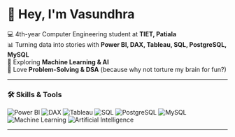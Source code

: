 # 👋 Hey, I'm Vasundhra  

💻 4th-year Computer Engineering student at **TIET, Patiala**  
📊 Turning data into stories with **Power BI, DAX, Tableau, SQL, PostgreSQL, MySQL**  
🤖 Exploring **Machine Learning & AI**  
🧠 Love **Problem-Solving & DSA** (because why not torture my brain for fun?)  

---

### 🛠 Skills & Tools  
![Power BI](https://img.shields.io/badge/Power%20BI-F2C811?style=for-the-badge&logo=Power%20BI&logoColor=black) ![DAX](https://img.shields.io/badge/DAX-FFD700?style=for-the-badge&logo=Microsoft%20Excel&logoColor=black) ![Tableau](https://img.shields.io/badge/Tableau-E97627?style=for-the-badge&logo=Tableau&logoColor=white) ![SQL](https://img.shields.io/badge/SQL-4479A1?style=for-the-badge&logo=MySQL&logoColor=white) ![PostgreSQL](https://img.shields.io/badge/PostgreSQL-4169E1?style=for-the-badge&logo=PostgreSQL&logoColor=white) ![MySQL](https://img.shields.io/badge/MySQL-00758F?style=for-the-badge&logo=MySQL&logoColor=white) ![Machine Learning](https://img.shields.io/badge/Machine%20Learning-102230?style=for-the-badge&logo=PyTorch&logoColor=EE4C2C) ![Artificial Intelligence](https://img.shields.io/badge/Artificial%20Intelligence-000000?style=for-the-badge&logo=OpenAI&logoColor=white)  

---

